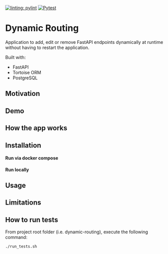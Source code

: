 [![linting: pylint](https://github.com/AddChew/dynamic-routing/actions/workflows/pylint.yml/badge.svg)](https://github.com/AddChew/dynamic-routing/actions/workflows/pylint.yml/badge.svg)
[![Pytest](https://github.com/AddChew/dynamic-routing/actions/workflows/pytest.yml/badge.svg)](https://github.com/AddChew/dynamic-routing/actions/workflows/pytest.yml)

# Dynamic Routing

Application to add, edit or remove FastAPI endpoints dynamically at runtime without having to restart the application.

Built with:
* FastAPI
* Tortoise ORM
* PostgreSQL

## Motivation

## Demo

## How the app works

## Installation

#### Run via docker compose

#### Run locally

## Usage

## Limitations

## How to run tests

From project root folder (i.e. dynamic-routing), execute the following command:
```shell
./run_tests.sh
```